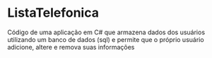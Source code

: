 # ListaTelefonica
Código de uma aplicação em C# que armazena dados dos usuários utilizando um banco de dados (sql) e permite que o próprio usuário adicione, altere e remova suas informações

